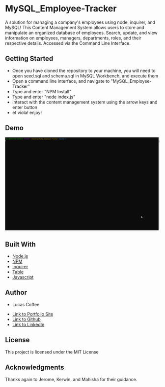 # MySQL_Employee-Tracker
A solution for managing a company's employees using node, inquirer, and MySQL! This Content Management System allows users to store and manipulate an organized database of employees. Search, update, and view information on employees, managers, departments, roles, and their respective details. Accessed via the Command Line Interface.

## Getting Started
- Once you have cloned the repository to your machine, you will need to open seed.sql and schema.sql in MySQL Workbench, and execute them
- Open a command line interface, and navigate to "MySQL_Employee-Tracker"  
- Type and enter "NPM Install"
- Type and enter "node index.js"
- interact with the content management system using the arrow keys and enter button
- et viola! enjoy! 

## Demo
![DemoGif](./assets/demogif.gif)


## Built With
* [Node.js](https://nodejs.org/en/)
* [NPM](https://www.npmjs.com/)
* [Inquirer](https://www.npmjs.com/package/inquirer)
* [Table](https://www.npmjs.com/package/table)
* [Javascript](https://developer.mozilla.org/en-US/docs/Web/JavaScript)

## Author
* Lucas Coffee 

- [Link to Portfolio Site](https://kalashnikoffee.github.io/responsive-bio/)
- [Link to Github](https://github.com/kalashnikoffee)
- [Link to LinkedIn](https://www.linkedin.com/in/lucas-coffee-08853719/)

## License
This project is licensed under the MIT License 

## Acknowledgments
Thanks again to Jerome, Kerwin, and Mahisha for their guidance.
